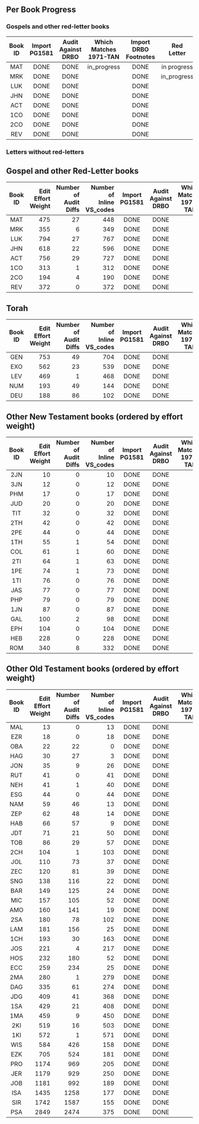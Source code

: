 

## Per Book Progress

### Gospels and other red-letter books

| Book ID | Import<br>PG1581 | Audit <br>Against<br>DRBO | Which<br>Matches<br>1971-TAN | Import<br>DRBO<br>Footnotes | Red<br>Letter |
| :---:   | :---:  | :---: | :---:     | :---:      | :---: |
|  MAT    | DONE   | DONE  | in_progress | DONE | in progress |
|  MRK    | DONE   | DONE  |             | DONE | in_progress |
|  LUK    | DONE   | DONE  |             | DONE |             |
|  JHN    | DONE   | DONE  |             | DONE |             |
|  ACT    | DONE   | DONE  |             | DONE |             |
|  1CO    | DONE   | DONE  |             | DONE |             |
|  2CO    | DONE   | DONE  |             | DONE |             |
|  REV    | DONE   | DONE  |             | DONE |             |

### Letters without red-letters

## Gospel and other Red-Letter books

|Book ID | Edit<br>Effort<br>Weight | Number of<br>Audit<br>Diffs<br> | Number of<br>Inline<br>VS_codes | Import<br>PG1581 | Audit<br>Against<br>DRBO | Which<br>Matches<br>1971-TAN | Import<br>DRBO<br>Footnotes | Red<br>Letter | Red<br>Letter |
| :---:  |  ---:   |  ---:   |  ---:   |  :---:  |  :---:  |  :---:  |  :---:  |  :---:  |  :---:  |
| MAT |  475 |   27 |  448 | DONE | DONE |      | DONE |     | 
| MRK |  355 |    6 |  349 | DONE | DONE |      | DONE |     | 
| LUK |  794 |   27 |  767 | DONE | DONE |      | DONE |     | 
| JHN |  618 |   22 |  596 | DONE | DONE |      | DONE |     | 
| ACT |  756 |   29 |  727 | DONE | DONE |      | DONE |     | 
| 1CO |  313 |    1 |  312 | DONE | DONE |      | DONE |     | 
| 2CO |  194 |    4 |  190 | DONE | DONE |      | DONE |     | 
| REV |  372 |    0 |  372 | DONE | DONE |      | DONE |     | 

## Torah

|Book ID | Edit<br>Effort<br>Weight | Number of<br>Audit<br>Diffs<br> | Number of<br>Inline<br>VS_codes | Import<br>PG1581 | Audit<br>Against<br>DRBO | Which<br>Matches<br>1971-TAN | Import<br>DRBO<br>Footnotes | Red<br>Letter |
| :---:  |  ---:   |  ---:   |  ---:   |  :---:  |  :---:  |  :---:  |  :---:  |  :---:  |
| GEN |  753 |   49 |  704 | DONE | DONE |      | DONE | 
| EXO |  562 |   23 |  539 | DONE | DONE |      | DONE | 
| LEV |  469 |    1 |  468 | DONE | DONE |      | DONE | 
| NUM |  193 |   49 |  144 | DONE | DONE |      | DONE | 
| DEU |  188 |   86 |  102 | DONE | DONE |      | DONE | 

## Other New Testament books (ordered by effort weight)

|Book ID | Edit<br>Effort<br>Weight | Number of<br>Audit<br>Diffs<br> | Number of<br>Inline<br>VS_codes | Import<br>PG1581 | Audit<br>Against<br>DRBO | Which<br>Matches<br>1971-TAN | Import<br>DRBO<br>Footnotes | Red<br>Letter |
| :---:  |  ---:   |  ---:   |  ---:   |  :---:  |  :---:  |  :---:  |  :---:  |  :---:  |
| 2JN |   10 |    0 |   10 | DONE | DONE |      | DONE | 
| 3JN |   12 |    0 |   12 | DONE | DONE |      | DONE | 
| PHM |   17 |    0 |   17 | DONE | DONE |      | DONE | 
| JUD |   20 |    0 |   20 | DONE | DONE |      | DONE | 
| TIT |   32 |    0 |   32 | DONE | DONE |      | DONE | 
| 2TH |   42 |    0 |   42 | DONE | DONE |      | DONE | 
| 2PE |   44 |    0 |   44 | DONE | DONE |      | DONE | 
| 1TH |   55 |    1 |   54 | DONE | DONE |      | DONE | 
| COL |   61 |    1 |   60 | DONE | DONE |      | DONE | 
| 2TI |   64 |    1 |   63 | DONE | DONE |      | DONE | 
| 1PE |   74 |    1 |   73 | DONE | DONE |      | DONE | 
| 1TI |   76 |    0 |   76 | DONE | DONE |      | DONE | 
| JAS |   77 |    0 |   77 | DONE | DONE |      | DONE | 
| PHP |   79 |    0 |   79 | DONE | DONE |      | DONE | 
| 1JN |   87 |    0 |   87 | DONE | DONE |      | DONE | 
| GAL |  100 |    2 |   98 | DONE | DONE |      | DONE | 
| EPH |  104 |    0 |  104 | DONE | DONE |      | DONE | 
| HEB |  228 |    0 |  228 | DONE | DONE |      | DONE | 
| ROM |  340 |    8 |  332 | DONE | DONE |      | DONE | 

## Other Old Testament books (ordered by effort weight)

|Book ID | Edit<br>Effort<br>Weight | Number of<br>Audit<br>Diffs<br> | Number of<br>Inline<br>VS_codes | Import<br>PG1581 | Audit<br>Against<br>DRBO | Which<br>Matches<br>1971-TAN | Import<br>DRBO<br>Footnotes | Red<br>Letter |
| :---:  |  ---:   |  ---:   |  ---:   |  :---:  |  :---:  |  :---:  |  :---:  |  :---:  |
| MAL |   13 |    0 |   13 | DONE | DONE |      | DONE | 
| EZR |   18 |    0 |   18 | DONE | DONE |      | DONE | 
| OBA |   22 |   22 |    0 | DONE | DONE |      | DONE | 
| HAG |   30 |   27 |    3 | DONE | DONE |      | DONE | 
| JON |   35 |    9 |   26 | DONE | DONE |      | DONE | 
| RUT |   41 |    0 |   41 | DONE | DONE |      | DONE | 
| NEH |   41 |    1 |   40 | DONE | DONE |      | DONE | 
| ESG |   44 |    0 |   44 | DONE | DONE |      | DONE | 
| NAM |   59 |   46 |   13 | DONE | DONE |      | DONE | 
| ZEP |   62 |   48 |   14 | DONE | DONE |      | DONE | 
| HAB |   66 |   57 |    9 | DONE | DONE |      | DONE | 
| JDT |   71 |   21 |   50 | DONE | DONE |      | DONE | 
| TOB |   86 |   29 |   57 | DONE | DONE |      | DONE | 
| 2CH |  104 |    1 |  103 | DONE | DONE |      | DONE | 
| JOL |  110 |   73 |   37 | DONE | DONE |      | DONE | 
| ZEC |  120 |   81 |   39 | DONE | DONE |      | DONE | 
| SNG |  138 |  116 |   22 | DONE | DONE |      | DONE | 
| BAR |  149 |  125 |   24 | DONE | DONE |      | DONE | 
| MIC |  157 |  105 |   52 | DONE | DONE |      | DONE | 
| AMO |  160 |  141 |   19 | DONE | DONE |      | DONE | 
| 2SA |  180 |   78 |  102 | DONE | DONE |      | DONE | 
| LAM |  181 |  156 |   25 | DONE | DONE |      | DONE | 
| 1CH |  193 |   30 |  163 | DONE | DONE |      | DONE | 
| JOS |  221 |    4 |  217 | DONE | DONE |      | DONE | 
| HOS |  232 |  180 |   52 | DONE | DONE |      | DONE | 
| ECC |  259 |  234 |   25 | DONE | DONE |      | DONE | 
| 2MA |  280 |    1 |  279 | DONE | DONE |      | DONE | 
| DAG |  335 |   61 |  274 | DONE | DONE |      | DONE | 
| JDG |  409 |   41 |  368 | DONE | DONE |      | DONE | 
| 1SA |  429 |   21 |  408 | DONE | DONE |      | DONE | 
| 1MA |  459 |    9 |  450 | DONE | DONE |      | DONE | 
| 2KI |  519 |   16 |  503 | DONE | DONE |      | DONE | 
| 1KI |  572 |    1 |  571 | DONE | DONE |      | DONE | 
| WIS |  584 |  426 |  158 | DONE | DONE |      | DONE | 
| EZK |  705 |  524 |  181 | DONE | DONE |      | DONE | 
| PRO | 1174 |  969 |  205 | DONE | DONE |      | DONE | 
| JER | 1179 |  929 |  250 | DONE | DONE |      | DONE | 
| JOB | 1181 |  992 |  189 | DONE | DONE |      | DONE | 
| ISA | 1435 | 1258 |  177 | DONE | DONE |      | DONE | 
| SIR | 1742 | 1587 |  155 | DONE | DONE |      | DONE | 
| PSA | 2849 | 2474 |  375 | DONE | DONE |      | DONE | 



